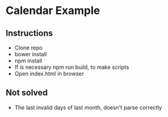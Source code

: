 # Calendar Example

## Instructions

- Clone repo
- bower install
- npm install
- If is necessary npm run build, to make scripts
- Open index.html in browser

## Not solved

- The last invalid days of last month, doesn't parse correctly


